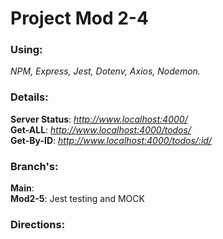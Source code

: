 # Project Mod 2-4

### Using:

_NPM, Express, Jest, Dotenv, Axios, Nodemon._

### Details: <br>
**Server Status**: *http://www.localhost:4000/* <br>
**Get-ALL**: *http://www.localhost:4000/todos/* <br>
**Get-By-ID**: *http://www.localhost:4000/todos/:id/* <br>

### Branch's:
**Main**: <br>
**Mod2-5**: Jest testing and MOCK <br>


### Directions:
